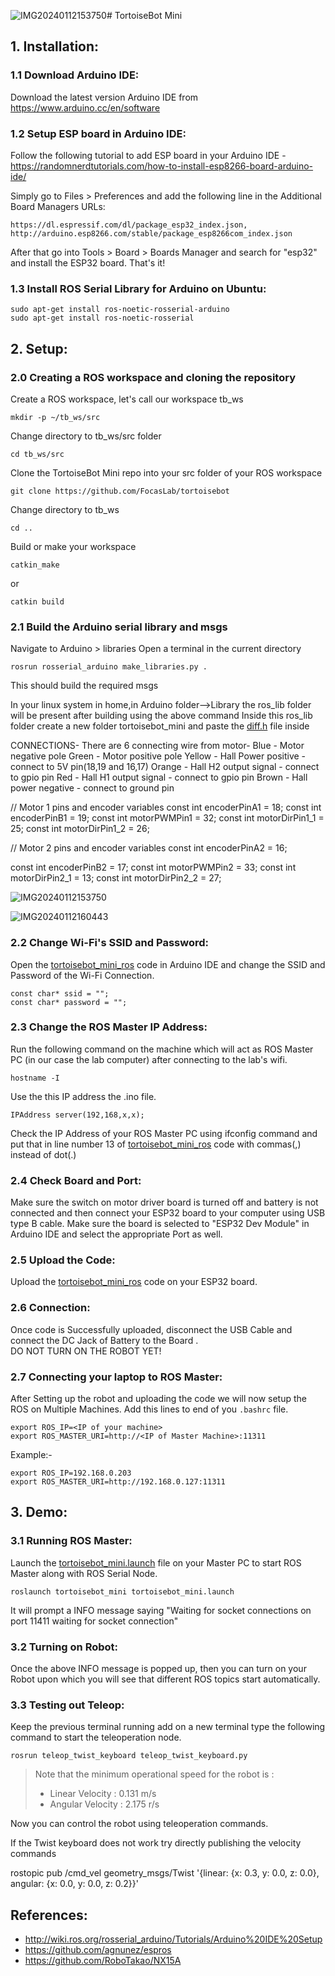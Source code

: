 ![IMG20240112153750](https://github.com/FocasLab/tortoisebot/assets/99411053/540963a5-51c7-4cb7-8e46-a4ce1e2b316e)# TortoiseBot Mini

## 1. Installation:

### 1.1 Download Arduino IDE:

Download the latest version Arduino IDE from https://www.arduino.cc/en/software

### 1.2 Setup ESP board in Arduino IDE:

Follow the following tutorial to add ESP board in your Arduino IDE - https://randomnerdtutorials.com/how-to-install-esp8266-board-arduino-ide/

Simply go to Files > Preferences and add the following line in the Additional Board Managers URLs:
```
https://dl.espressif.com/dl/package_esp32_index.json, http://arduino.esp8266.com/stable/package_esp8266com_index.json
```
After that go into Tools > Board > Boards Manager and search for "esp32" and install the ESP32 board. That's it!

### 1.3 Install ROS Serial Library for Arduino on Ubuntu:
```
sudo apt-get install ros-noetic-rosserial-arduino
sudo apt-get install ros-noetic-rosserial
```



## 2. Setup:
### 2.0 Creating a ROS workspace and cloning the repository
Create a ROS workspace, let's call our workspace tb_ws
```
mkdir -p ~/tb_ws/src
```
Change directory to tb_ws/src folder
```
cd tb_ws/src
```
Clone the TortoiseBot Mini repo into your src folder of your ROS workspace
```
git clone https://github.com/FocasLab/tortoisebot
```
Change directory to tb_ws 
```
cd ..
```
Build or make your workspace
```
catkin_make
```
or 
```
catkin build
```

### 2.1 Build the Arduino serial library and msgs 
Navigate to Arduino > libraries 
Open a terminal in the current directory 
```
rosrun rosserial_arduino make_libraries.py .
```
This should build the required msgs 

In your linux system in home,in Arduino folder-->Library the ros_lib folder will be present after building using the above command
Inside this ros_lib folder create a new folder tortoisebot_mini and paste the [diff.h](https://github.com/FocasLab/tortoisebot/blob/tortoisebot_encoder/Diff.h) file inside

CONNECTIONS- 
There are 6 connecting wire from motor-
Blue - Motor negative pole
Green - Motor positive pole
Yellow - Hall Power positive - connect to 5V pin(18,19 and 16,17)
Orange - Hall H2 output signal - connect to gpio pin
Red - Hall H1 output signal - connect to gpio pin
Brown - Hall power negative - connect to ground pin


// Motor 1  pins and encoder variables
const int encoderPinA1 = 18;
const int encoderPinB1 = 19;
const int motorPWMPin1 = 32; 
const int motorDirPin1_1 = 25; 
const int motorDirPin1_2 = 26; 

// Motor 2  pins and encoder variables
const int encoderPinA2 = 16;

const int encoderPinB2 = 17;
const int motorPWMPin2 = 33; 
const int motorDirPin2_1 = 13; 
const int motorDirPin2_2 = 27; 

![IMG20240112153750](https://github.com/FocasLab/tortoisebot/assets/99411053/c2545423-1dbb-4566-b538-202bffb4bc21)

![IMG20240112160443](https://github.com/FocasLab/tortoisebot/assets/99411053/3e3da45a-0d03-4d5d-a5a9-f11a900e3336)



### 2.2 Change Wi-Fi's SSID and Password:

Open the [tortoisebot_mini_ros](https://github.com/FocasLab/tortoisebot/blob/tortoisebot_encoder/esp/tortoisebot_mini_ros/tortoisebot_mini_ros.ino) code in Arduino IDE and change the SSID and Password of the Wi-Fi Connection.

```
const char* ssid = "";
const char* password = "";
```

### 2.3 Change the ROS Master IP Address:

Run the following command on the machine which will act as ROS Master PC (in our case the lab computer) after connecting to the lab's wifi.
```
hostname -I
```
Use the this IP address the .ino file.
```
IPAddress server(192,168,x,x);
```

Check the IP Address of your ROS Master PC using ifconfig command and put that in line number 13 of [tortoisebot_mini_ros](https://github.com/FocasLab/tortoisebot/blob/tortoisebot_encoder/esp/tortoisebot_mini_ros/tortoisebot_mini_ros.ino) code with commas(,) instead of dot(.)

### 2.4 Check Board and Port:

Make sure the switch on motor driver board is turned off and battery is not connected and then connect your ESP32 board to your computer using USB type B cable. Make sure the board is selected to "ESP32 Dev Module" in Arduino IDE and select the appropriate Port as well.

### 2.5 Upload the Code:

Upload the [tortoisebot_mini_ros](https://github.com/FocasLab/tortoisebot/blob/tortoisebot_encoder/esp/tortoisebot_mini_ros/tortoisebot_mini_ros.ino) code on your ESP32 board.

### 2.6 Connection:

Once code is Successfully uploaded, disconnect the USB Cable and connect the DC Jack of Battery to the Board . <br>
DO NOT TURN ON THE ROBOT YET!

### 2.7 Connecting your laptop to ROS Master:

After Setting up the robot and uploading the code we will now setup the ROS on Multiple Machines. Add this lines to end of you ```.bashrc``` file.

```
export ROS_IP=<IP of your machine>
export ROS_MASTER_URI=http://<IP of Master Machine>:11311
```
Example:-

```
export ROS_IP=192.168.0.203
export ROS_MASTER_URI=http://192.168.0.127:11311
```

## 3. Demo:

### 3.1 Running ROS Master:

Launch the [tortoisebot_mini.launch](https://github.com/FocasLab/tortoisebot/blob/main/launch/tortoisebot_mini.launch) file on your Master PC to start ROS Master along with ROS Serial Node.

```
roslaunch tortoisebot_mini tortoisebot_mini.launch
```
It will prompt a INFO message saying "Waiting for socket connections on port 11411 waiting for socket connection"<br>

### 3.2 Turning on Robot:

Once the above INFO message is popped up, then you can turn on your Robot upon which you will see that different ROS topics start automatically.

### 3.3 Testing out Teleop:

Keep the previous terminal running add on a new terminal type the following command to start the teleoperation node.
```
rosrun teleop_twist_keyboard teleop_twist_keyboard.py
```
> Note that the minimum operational speed for the robot is :
> - Linear Velocity : 0.131 m/s
> - Angular Velocity : 2.175 r/s

Now you can control the robot using teleoperation commands.

If the Twist keyboard does not work try directly publishing the velocity commands 

rostopic pub /cmd_vel geometry_msgs/Twist '{linear: {x: 0.3, y: 0.0, z: 0.0}, angular: {x: 0.0, y: 0.0, z: 0.2}}'



## References:
- http://wiki.ros.org/rosserial_arduino/Tutorials/Arduino%20IDE%20Setup
- https://github.com/agnunez/espros
- https://github.com/RoboTakao/NX15A
